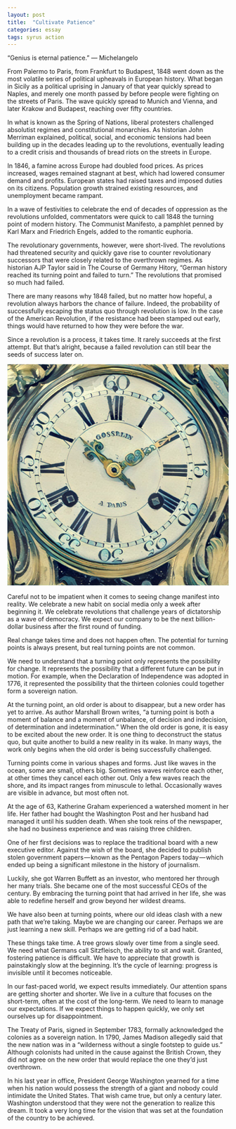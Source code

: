 ```yaml
---
layout: post
title:  "Cultivate Patience"
categories: essay
tags: syrus action
---
```


“Genius is eternal patience.”
— Michelangelo

From Palermo to Paris, from Frankfurt to Budapest, 1848 went down as the most volatile series of political upheavals in European history. What began in Sicily as a political uprising in January of that year quickly spread to Naples, and merely one month passed by before people were fighting on the streets of Paris. The wave quickly spread to Munich and Vienna, and later Krakow and Budapest, reaching over fifty countries.

In what is known as the Spring of Nations, liberal protesters challenged absolutist regimes and constitutional monarchies. As historian John Merriman explained, political, social, and economic tensions had been building up in the decades leading up to the revolutions, eventually leading to a credit crisis and thousands of bread riots on the streets in Europe.

In 1846, a famine across Europe had doubled food prices. As prices increased, wages remained stagnant at best, which had lowered consumer demand and profits. European states had raised taxes and imposed duties on its citizens. Population growth strained existing resources, and unemployment became rampant.

In a wave of festivities to celebrate the end of decades of oppression as the revolutions unfolded, commentators were quick to call 1848 the turning point of modern history. The Communist Manifesto, a pamphlet penned by Karl Marx and Friedrich Engels, added to the romantic euphoria.

The revolutionary governments, however, were short-lived. The revolutions had threatened security and quickly gave rise to counter revolutionary successors that were closely related to the overthrown regimes. As historian AJP Taylor said in The Course of Germany Hitory, “German history reached its turning point and failed to turn.” The revolutions that promised so much had failed.

There are many reasons why 1848 failed, but no matter how hopeful, a revolution always harbors the chance of failure. Indeed, the probability of successfully escaping the status quo through revolution is low. In the case of the American Revolution, if the resistance had been stamped out early, things would have returned to how they were before the war.

Since a revolution is a process, it takes time. It rarely succeeds at the first attempt. But that’s alright, because a failed revolution can still bear the seeds of success later on.

<img src="/media/cultivate-patience.jpg" />

Careful not to be impatient when it comes to seeing change manifest into reality. We celebrate a new habit on social media only a week after beginning it. We celebrate revolutions that challenge years of dictatorship as a wave of democracy. We expect our company to be the next billion-dollar business after the first round of funding.

Real change takes time and does not happen often. The potential for turning points is always present, but real turning points are not common.

We need to understand that a turning point only represents the possibility for change. It represents the possibility that a different future can be put in motion. For example, when the Declaration of Independence was adopted in 1776, it represented the possibility that the thirteen colonies could together form a sovereign nation.

At the turning point, an old order is about to disappear, but a new order has yet to arrive. As author Marshall Brown writes, “a turning point is both a moment of balance and a moment of unbalance, of decision and indecision, of determination and indetermination.” When the old order is gone, it is easy to be excited about the new order. It is one thing to deconstruct the status quo, but quite another to build a new reality in its wake. In many ways, the work only begins when the old order is being successfully challenged.

Turning points come in various shapes and forms. Just like waves in the ocean, some are small, others big. Sometimes waves reinforce each other, at other times they cancel each other out. Only a few waves reach the shore, and its impact ranges from minuscule to lethal. Occasionally waves are visible in advance, but most often not.

At the age of 63, Katherine Graham experienced a watershed moment in her life. Her father had bought the Washington Post and her husband had managed it until his sudden death. When she took reins of the newspaper, she had no business experience and was raising three children.

One of her first decisions was to replace the traditional board with a new executive editor. Against the wish of the board, she decided to publish stolen government papers — known as the Pentagon Papers today — which ended up being a significant milestone in the history of journalism.

Luckily, she got Warren Buffett as an investor, who mentored her through her many trials. She became one of the most successful CEOs of the century. By embracing the turning point that had arrived in her life, she was able to redefine herself and grow beyond her wildest dreams.

We have also been at turning points, where our old ideas clash with a new path that we’re taking. Maybe we are changing our career. Perhaps we are just learning a new skill. Perhaps we are getting rid of a bad habit.

These things take time. A tree grows slowly over time from a single seed. We need what Germans call Sitzfleisch, the ability to sit and wait. Granted, fostering patience is difficult. We have to appreciate that growth is painstakingly slow at the beginning. It’s the cycle of learning: progress is invisible until it becomes noticeable.

In our fast-paced world, we expect results immediately. Our attention spans are getting shorter and shorter. We live in a culture that focuses on the short-term, often at the cost of the long-term. We need to learn to manage our expectations. If we expect things to happen quickly, we only set ourselves up for disappointment.

The Treaty of Paris, signed in September 1783, formally acknowledged the colonies as a sovereign nation. In 1790, James Madison allegedly said that the new nation was in a “wilderness without a single footstep to guide us.” Although colonists had united in the cause against the British Crown, they did not agree on the new order that would replace the one they’d just overthrown.

In his last year in office, President George Washington yearned for a time when his nation would possess the strength of a giant and nobody could intimidate the United States. That wish came true, but only a century later. Washington understood that they were not the generation to realize this dream. It took a very long time for the vision that was set at the foundation of the country to be achieved.